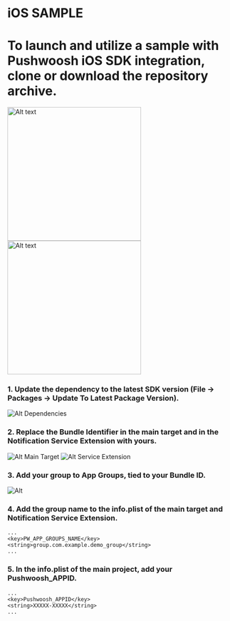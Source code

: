 # iOS SAMPLE

# To launch and utilize a sample with Pushwoosh iOS SDK integration, clone or download the repository archive.

 <img src="https://github.com/Pushwoosh/pushwoosh-ios-sample/blob/main/Screenshots/Screen2.png" alt="Alt text" width="300"> <img src="https://github.com/Pushwoosh/pushwoosh-ios-sample/blob/main/Screenshots/Screen1.png" alt="Alt text" width="300">
 
### 1. Update the dependency to the latest SDK version (File -> Packages -> Update To Latest Package Version).
   ![Alt Dependencies](https://github.com/Pushwoosh/pushwoosh-ios-sample/blob/main/Screenshots/Screenshot%202024-04-15%20at%2019.09.31.png)

### 2. Replace the Bundle Identifier in the main target and in the Notification Service Extension with yours.
   ![Alt Main Target](https://github.com/Pushwoosh/pushwoosh-ios-sample/blob/main/Screenshots/BundleID.png)
   ![Alt Service Extension](https://github.com/Pushwoosh/pushwoosh-ios-sample/blob/main/Screenshots/BundleIDExtension.png)
### 3. Add your group to App Groups, tied to your Bundle ID.
   ![Alt](https://github.com/Pushwoosh/pushwoosh-ios-sample/blob/main/Screenshots/AppGroups.png)
### 4. Add the group name to the info.plist of the main target and Notification Service Extension.
```
...
<key>PW_APP_GROUPS_NAME</key>
<string>group.com.example.demo_group</string>
...
```
### 5. In the info.plist of the main project, add your Pushwoosh_APPID.
```
...
<key>Pushwoosh_APPID</key>
<string>XXXXX-XXXXX</string>
...
```
